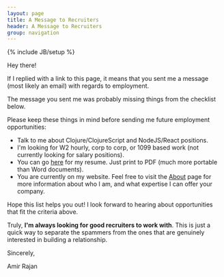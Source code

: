 ```yaml
---
layout: page
title: A Message to Recruiters
header: A Message to Recruiters
group: navigation
---
```

{% include JB/setup %}

Hey there!

If I replied with a link to this page, it means that you sent me a
message (most likely an email) with regards to employment.

The message you sent me was probably missing things from the checklist below.

Please keep these things in mind before sending me future employment opportunities:

- Talk to me about Clojure/ClojureScript and NodeJS/React positions.
- I'm looking for W2 hourly, corp to corp, or 1099 based work (not
  currently looking for salary positions).
- You can go [here](http://careers.stackoverflow.com/amirrajan) for my
  resume. Just print to PDF (much more portable than Word documents).
- You are currently on my website. Feel free to visit the
  [About](/about) page for more information about who I am, and what
  expertise I can offer your company.

Hope this list helps you out! I look forward to hearing about opportunities that fit the criteria above.

Truly, **I'm always looking for good recruiters to work with**. This is just a quick way to separate the spammers
from the ones that are genuinely interested in building a relationship.

Sincerely,

Amir Rajan
